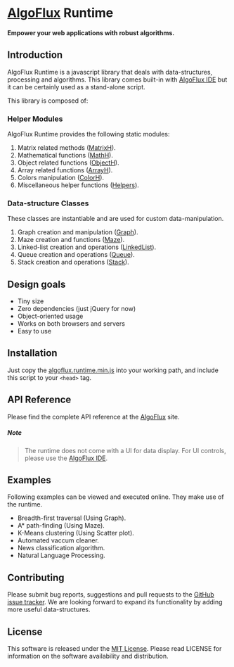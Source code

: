 # [AlgoFlux](http://algoflux.com) Runtime
#### Empower your web applications with robust algorithms.

## Introduction

AlgoFlux Runtime is a javascript library that deals with data-structures, processing and algorithms. This library comes built-in with [AlgoFlux IDE](http://algoflux.com) but it can be certainly used as a stand-alone script.

This library is composed of:

### Helper Modules

AlgoFlux Runtime provides the following static modules:

1. Matrix related methods ([MatrixH](http://docs.algoflux.com/api/module-MatrixH.html)).
2. Mathematical functions ([MathH](http://docs.algoflux.com/api/module-MathH.html)).
3. Object related functions ([ObjectH](http://docs.algoflux.com/api/module-ObjectH.html)).
4. Array related functions ([ArrayH](http://docs.algoflux.com/api/module-ArrayH.html)).
5. Colors manipulation ([ColorH](http://docs.algoflux.com/api/module-ColorH.html)).
6. Miscellaneous helper functions ([Helpers](http://docs.algoflux.com/api/module-Helpers.html)).

### Data-structure Classes

These classes are instantiable and are used for custom data-manipulation.

1. Graph creation and manipulation ([Graph](http://docs.algoflux.com/api/Graph.html)).
2. Maze creation and functions ([Maze](http://docs.algoflux.com/api/Maze.html)).
3. Linked-list creation and operations ([LinkedList](http://docs.algoflux.com/api/LinkedList.html)).
4. Queue creation and operations ([Queue](http://docs.algoflux.com/api/Queue.html)).
5. Stack creation and operations ([Stack](http://docs.algoflux.com/api/Stack.html)).


## Design goals

- Tiny size
- Zero dependencies (just jQuery for now)
- Object-oriented usage
- Works on both browsers and servers
- Easy to use

## Installation

Just copy the [algoflux.runtime.min.js](algoflux.runtime.min.js) into your working path, and include this script to your `<head>` tag.

## API Reference

Please find the complete API reference at the [AlgoFlux](http://docs.algoflux.com/api/documentation) site.

##### Note

> The runtime does not come with a UI for data display. For UI controls, please use the [AlgoFlux IDE](http://algoflux.com).

## Examples

Following examples can be viewed and executed online. They make use of the runtime.

- Breadth-first traversal (Using Graph).
- A* path-finding (Using Maze).
- K-Means clustering (Using Scatter plot).
- Automated vaccum cleaner.
- News classification algorithm.
- Natural Language Processing.

## Contributing

Please submit bug reports, suggestions and pull requests to the [GitHub issue tracker](https://github.com/AliFlux/AlgoFlux-Runtime/issues).
We are looking forward to expand its functionality by adding more useful data-structures.

## License

This software is released under the [MIT License](LICENSE). Please read LICENSE for information on the
software availability and distribution.